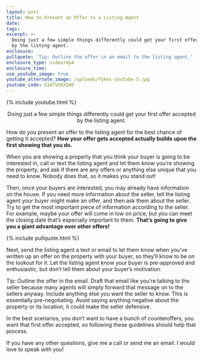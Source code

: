 ```yaml
---
layout: post
title: How to Present an Offer to a Listing Agent
date:
tags:
excerpt: >-
  Doing just a few simple things differently could get your first offer accepted
  by the listing agent.
enclosure:
pullquote: 'Tip: Outline the offer in an email to the listing agent.'
enclosure_type: video/mp4
enclosure_time:
use_youtube_image: true
youtube_alternate_image: /uploads/fykes-youtube-5.jpg
youtube_code: G147VtKXIA0
---
```


{% include youtube.html %}<center>Doing just a few simple things differently could get your first offer accepted by the listing agent.</center>

How do you present an offer to the listing agent for the best chance of getting it accepted? **How your offer gets accepted actually builds upon the first showing that you do.**

When you are showing a property that you think your buyer is going to be interested in, call or text the listing agent and let them know you’re showing the property, and ask if there are any offers or anything else unique that you need to know. Nobody does that, so it makes you stand out\!

Then, once your buyers are interested, you may already have information on the house. If you need more information about the seller, tell the listing agent your buyer might make an offer, and then ask them about the seller. Try to get the most important piece of information according to the seller. For example, maybe your offer will come in low on price, but you can meet the closing date that’s especially important to them. **That’s going to give you a giant advantage over other offers\!&nbsp;**

{% include pullquote.html %}

Next, send the listing agent a text or email to let them know when you’ve written up an offer on the property with your buyer, so they’ll know to be on the lookout for it. Let the listing agent know your buyer is pre-approved and enthusiastic, but don’t tell them about your buyer’s motivation.

Tip: Outline the offer in the email. Draft that email like you’re talking to the seller because many agents will simply forward that message on to the sellers anyway. Include anything else you want the seller to know. This is essentially pre-negotiating. Avoid saying anything negative about the property or its location, it could make the seller defensive.

In the best scenarios, you don’t want to have a bunch of counteroffers, you want that first offer accepted, so following these guidelines should help that process.&nbsp;

If you have any other questions, give me a call or send me an email. I would love to speak with you\!